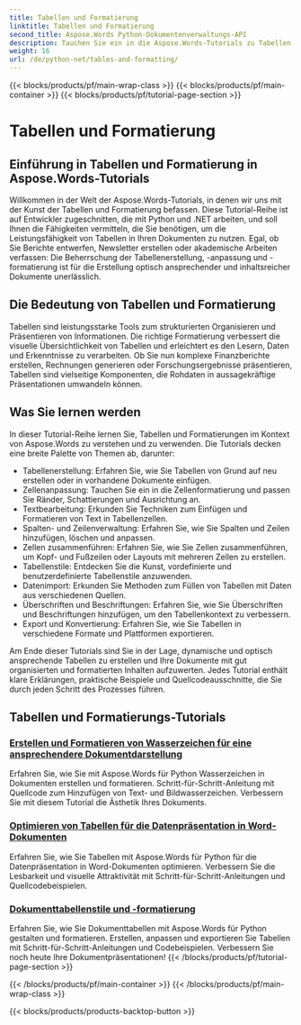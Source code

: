 ```yaml
---
title: Tabellen und Formatierung
linktitle: Tabellen und Formatierung
second_title: Aspose.Words Python-Dokumentenverwaltungs-API
description: Tauchen Sie ein in die Aspose.Words-Tutorials zu Tabellen und Formatierung in Python- und .NET-Anwendungen. Erfahren Sie, wie Sie Tabellen für visuell ansprechende Dokumente erstellen, anpassen und gestalten.
weight: 16
url: /de/python-net/tables-and-formatting/
---
```


{{< blocks/products/pf/main-wrap-class >}}
{{< blocks/products/pf/main-container >}}
{{< blocks/products/pf/tutorial-page-section >}}

# Tabellen und Formatierung



## Einführung in Tabellen und Formatierung in Aspose.Words-Tutorials

Willkommen in der Welt der Aspose.Words-Tutorials, in denen wir uns mit der Kunst der Tabellen und Formatierung befassen. Diese Tutorial-Reihe ist auf Entwickler zugeschnitten, die mit Python und .NET arbeiten, und soll Ihnen die Fähigkeiten vermitteln, die Sie benötigen, um die Leistungsfähigkeit von Tabellen in Ihren Dokumenten zu nutzen. Egal, ob Sie Berichte entwerfen, Newsletter erstellen oder akademische Arbeiten verfassen: Die Beherrschung der Tabellenerstellung, -anpassung und -formatierung ist für die Erstellung optisch ansprechender und inhaltsreicher Dokumente unerlässlich.

## Die Bedeutung von Tabellen und Formatierung

Tabellen sind leistungsstarke Tools zum strukturierten Organisieren und Präsentieren von Informationen. Die richtige Formatierung verbessert die visuelle Übersichtlichkeit von Tabellen und erleichtert es den Lesern, Daten und Erkenntnisse zu verarbeiten. Ob Sie nun komplexe Finanzberichte erstellen, Rechnungen generieren oder Forschungsergebnisse präsentieren, Tabellen sind vielseitige Komponenten, die Rohdaten in aussagekräftige Präsentationen umwandeln können.

## Was Sie lernen werden

In dieser Tutorial-Reihe lernen Sie, Tabellen und Formatierungen im Kontext von Aspose.Words zu verstehen und zu verwenden. Die Tutorials decken eine breite Palette von Themen ab, darunter:

- Tabellenerstellung: Erfahren Sie, wie Sie Tabellen von Grund auf neu erstellen oder in vorhandene Dokumente einfügen.
- Zellenanpassung: Tauchen Sie ein in die Zellenformatierung und passen Sie Ränder, Schattierungen und Ausrichtung an.
- Textbearbeitung: Erkunden Sie Techniken zum Einfügen und Formatieren von Text in Tabellenzellen.
- Spalten- und Zeilenverwaltung: Erfahren Sie, wie Sie Spalten und Zeilen hinzufügen, löschen und anpassen.
- Zellen zusammenführen: Erfahren Sie, wie Sie Zellen zusammenführen, um Kopf- und Fußzeilen oder Layouts mit mehreren Zellen zu erstellen.
- Tabellenstile: Entdecken Sie die Kunst, vordefinierte und benutzerdefinierte Tabellenstile anzuwenden.
- Datenimport: Erkunden Sie Methoden zum Füllen von Tabellen mit Daten aus verschiedenen Quellen.
- Überschriften und Beschriftungen: Erfahren Sie, wie Sie Überschriften und Beschriftungen hinzufügen, um den Tabellenkontext zu verbessern.
- Export und Konvertierung: Erfahren Sie, wie Sie Tabellen in verschiedene Formate und Plattformen exportieren.

Am Ende dieser Tutorials sind Sie in der Lage, dynamische und optisch ansprechende Tabellen zu erstellen und Ihre Dokumente mit gut organisierten und formatierten Inhalten aufzuwerten. Jedes Tutorial enthält klare Erklärungen, praktische Beispiele und Quellcodeausschnitte, die Sie durch jeden Schritt des Prozesses führen.

## Tabellen und Formatierungs-Tutorials
### [Erstellen und Formatieren von Wasserzeichen für eine ansprechendere Dokumentdarstellung](./manage-document-watermarks/)
Erfahren Sie, wie Sie mit Aspose.Words für Python Wasserzeichen in Dokumenten erstellen und formatieren. Schritt-für-Schritt-Anleitung mit Quellcode zum Hinzufügen von Text- und Bildwasserzeichen. Verbessern Sie mit diesem Tutorial die Ästhetik Ihres Dokuments.
### [Optimieren von Tabellen für die Datenpräsentation in Word-Dokumenten](./document-tables/)
Erfahren Sie, wie Sie Tabellen mit Aspose.Words für Python für die Datenpräsentation in Word-Dokumenten optimieren. Verbessern Sie die Lesbarkeit und visuelle Attraktivität mit Schritt-für-Schritt-Anleitungen und Quellcodebeispielen.
### [Dokumenttabellenstile und -formatierung](./document-table-styles-formatting/)
Erfahren Sie, wie Sie Dokumenttabellen mit Aspose.Words für Python gestalten und formatieren. Erstellen, anpassen und exportieren Sie Tabellen mit Schritt-für-Schritt-Anleitungen und Codebeispielen. Verbessern Sie noch heute Ihre Dokumentpräsentationen! 
{{< /blocks/products/pf/tutorial-page-section >}}

{{< /blocks/products/pf/main-container >}}
{{< /blocks/products/pf/main-wrap-class >}}

{{< blocks/products/products-backtop-button >}}
